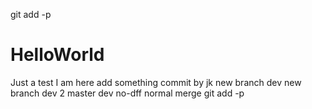 git add -p
# HelloWorld
Just a test
I am here
add something
commit by jk
new branch dev
new branch dev 2
master
dev
no-dff
normal merge
git add -p
